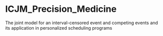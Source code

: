 # ICJM_Precision_Medicine
 The joint model for an interval-censored event and competing events and its application in personalized scheduling programs
